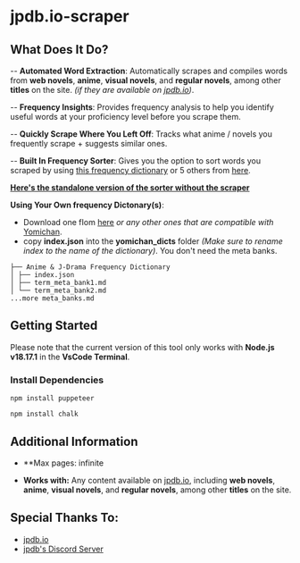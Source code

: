 # jpdb.io-scraper

## What Does It Do?

-- **Automated Word Extraction**: Automatically scrapes and compiles words from **web novels**, **anime**, **visual novels**, and **regular novels**, among other **titles** on the site. _(if they are available on [jpdb.io](https://jpdb.io/))_.

-- **Frequency Insights**: Provides frequency analysis to help you identify useful words at your proficiency level before you scrape them.

-- **Quickly Scrape Where You Left Off**: Tracks what anime / novels you frequently scrape + suggests similar ones.
  
-- **Built In Frequency Sorter**: Gives you the option to sort words you scraped by using [this frequency dictionary](https://github.com/MarvNC/jpdb-freq-list) or 5 others from [here](https://drive.google.com/drive/folders/1g1drkFzokc8KNpsPHoRmDJ4OtMTWFuXi). 

[**Here's the standalone version of the sorter without the scraper**](https://github.com/aramrw/jp-frequency_sorter)


**Using Your Own frequency Dictonary(s)**:
+ Download one fIom [here](https://drive.google.com/drive/folders/1g1drkFzokc8KNpsPHoRmDJ4OtMTWFuXi) *or any other ones that are compatible with* [Yomichan](https://chrome.google.com/webstore/detail/yomichan/ogmnaimimemjmbakcfefmnahgdfhfami).
+ copy **index.json** into the **yomichan_dicts** folder *(Make sure to rename index to the name of the dictionary)*. You don't need the meta banks.
```
├── Anime & J-Drama Frequency Dictionary
│ ├── index.json 
│ ├── term_meta_bank1.md
│ └── term_meta_bank2.md
...more meta_banks.md
```

## Getting Started

Please note that the current version of this tool only works with **Node.js v18.17.1** in the **VsCode Terminal**.

### Install Dependencies 

```
npm install puppeteer
```
```
npm install chalk
```

## Additional Information

- **Max pages: infinite

- **Works with:** Any content available on [jpdb.io](https://jpdb.io), including **web novels**, **anime**, **visual novels**, and **regular novels**, among other **titles** on the site.

## Special Thanks To:

- [jpdb.io](https://jpdb.io/)
- [jpdb's Discord Server](https://discord.com/invite/jWwVD7D2sZ)
